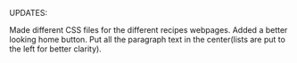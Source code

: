 UPDATES:

Made different CSS files for the different recipes webpages. 
Added a better looking home button.
Put all the paragraph text in the center(lists are put to the left for better clarity).